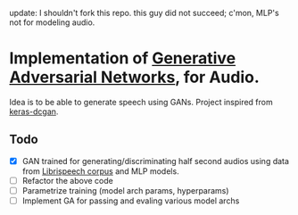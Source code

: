 update: I shouldn't fork this repo. this guy did not succeed; c'mon, MLP's not for modeling audio.

# Implementation of [Generative Adversarial Networks](https://arxiv.org/abs/1406.2661), for Audio.

Idea is to be able to generate speech using GANs.
Project inspired from [keras-dcgan](https://github.com/jacobgil/keras-dcgan).

## Todo
- [x] GAN trained for generating/discriminating half second audios using data from [Librispeech corpus](http://www.openslr.org/12/) and MLP models.
- [ ] Refactor the above code
- [ ] Parametrize training (model arch params, hyperparams)
- [ ] Implement GA for passing and evaling various model archs

